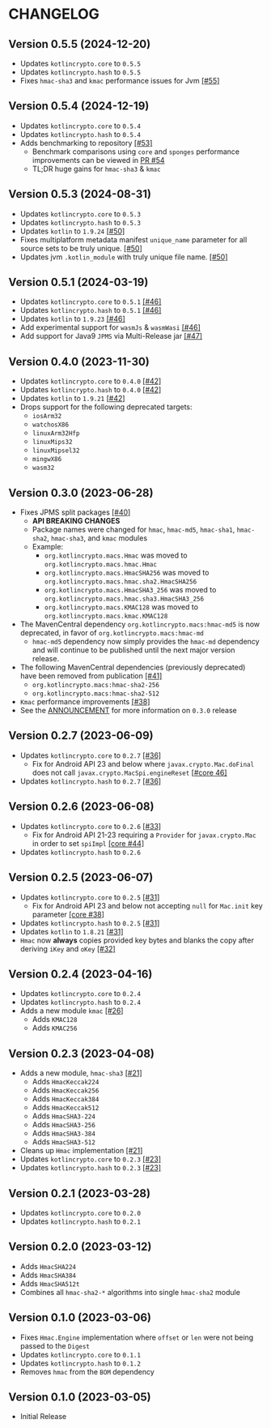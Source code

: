 # CHANGELOG

## Version 0.5.5 (2024-12-20)
 - Updates `kotlincrypto.core` to `0.5.5`
 - Updates `kotlincrypto.hash` to `0.5.5`
 - Fixes `hmac-sha3` and `kmac` performance issues for Jvm [[#55]][55]

## Version 0.5.4 (2024-12-19)
 - Updates `kotlincrypto.core` to `0.5.4`
 - Updates `kotlincrypto.hash` to `0.5.4`
 - Adds benchmarking to repository [[#53]][53]
     - Benchmark comparisons using `core` and `sponges` performance
       improvements can be viewed in [PR #54][54-comment]
     - TL;DR huge gains for `hmac-sha3` & `kmac`

## Version 0.5.3 (2024-08-31)
 - Updates `kotlincrypto.core` to `0.5.3`
 - Updates `kotlincrypto.hash` to `0.5.3`
 - Updates `kotlin` to `1.9.24` [[#50]][50]
 - Fixes multiplatform metadata manifest `unique_name` parameter for
   all source sets to be truly unique. [[#50]][50]
 - Updates jvm `.kotlin_module` with truly unique file name. [[#50]][50]

## Version 0.5.1 (2024-03-19)
 - Updates `kotlincrypto.core` to `0.5.1` [[#46]][46]
 - Updates `kotlincrypto.hash` to `0.5.1` [[#46]][46]
 - Updates `kotlin` to `1.9.23` [[#46]][46]
 - Add experimental support for `wasmJs` & `wasmWasi` [[#46]][46]
 - Add support for Java9 `JPMS` via Multi-Release jar [[#47]][47]

## Version 0.4.0 (2023-11-30)
- Updates `kotlincrypto.core` to `0.4.0` [[#42]][42]
- Updates `kotlincrypto.hash` to `0.4.0` [[#42]][42]
- Updates `kotlin` to `1.9.21` [[#42]][42]
- Drops support for the following deprecated targets:
    - `iosArm32`
    - `watchosX86`
    - `linuxArm32Hfp`
    - `linuxMips32`
    - `linuxMipsel32`
    - `mingwX86`
    - `wasm32`

## Version 0.3.0 (2023-06-28)
 - Fixes JPMS split packages [[#40]][40]
     - **API BREAKING CHANGES**
     - Package names were changed for `hmac`, `hmac-md5`, `hmac-sha1`, `hmac-sha2`, `hmac-sha3`, 
       and `kmac` modules
     - Example:
         - `org.kotlincrypto.macs.Hmac` was moved to `org.kotlincrypto.macs.hmac.Hmac`
         - `org.kotlincrypto.macs.HmacSHA256` was moved to `org.kotlincrypto.macs.hmac.sha2.HmacSHA256`
         - `org.kotlincrypto.macs.HmacSHA3_256` was moved to `org.kotlincrypto.macs.hmac.sha3.HmacSHA3_256`
         - `org.kotlincrypto.macs.KMAC128` was moved to `org.kotlincrypto.macs.kmac.KMAC128`
 - The MavenCentral dependency `org.kotlincrypto.macs:hmac-md5` is now deprecated,
   in favor of `org.kotlincrypto.macs:hmac-md`
     - `hmac-md5` dependency now simply provides the `hmac-md` dependency and
       will continue to be published until the next major version release.
 - The following MavenCentral dependencies (previously deprecated) have
   been removed from publication [[#41]][41]
     - `org.kotlincrypto.macs:hmac-sha2-256`
     - `org.kotlincrypto.macs:hmac-sha2-512`
 - `Kmac` performance improvements [[#38]][38]
 - See the [ANNOUNCEMENT][discussion-3] for more information on `0.3.0` release

## Version 0.2.7 (2023-06-09)
 - Updates `kotlincrypto.core` to `0.2.7` [[#36]][36]
     - Fix for Android API 23 and below where `javax.crypto.Mac.doFinal` does
       not call `javax.crypto.MacSpi.engineReset` [[#core 46]][core-46]
 - Updates `kotlincrypto.hash` to `0.2.7` [[#36]][36]

## Version 0.2.6 (2023-06-08)
 - Updates `kotlincrypto.core` to `0.2.6` [[#33]][33]
     - Fix for Android API 21-23 requiring a `Provider` for `javax.crypto.Mac`
       in order to set `spiImpl` [[core #44]][core-44]
 - Updates `kotlincrypto.hash` to `0.2.6`

## Version 0.2.5 (2023-06-07)
 - Updates `kotlincrypto.core` to `0.2.5` [[#31]][31]
     - Fix for Android API 23 and below not accepting `null` for `Mac.init` key
       parameter [[core #38]][core-38]
 - Updates `kotlincrypto.hash` to `0.2.5` [[#31]][31]
 - Updates `kotlin` to `1.8.21` [[#31]][31]
 - `Hmac` now **always** copies provided key bytes and blanks the copy
   after deriving `iKey` and `oKey` [[#32]][32]

## Version 0.2.4 (2023-04-16)
 - Updates `kotlincrypto.core` to `0.2.4`
 - Updates `kotlincrypto.hash` to `0.2.4`
 - Adds a new module `kmac` [[#26]][26]
     - Adds `KMAC128`
     - Adds `KMAC256`

## Version 0.2.3 (2023-04-08)
 - Adds a new module, `hmac-sha3` [[#21]][21]
     - Adds `HmacKeccak224`
     - Adds `HmacKeccak256`
     - Adds `HmacKeccak384`
     - Adds `HmacKeccak512`
     - Adds `HmacSHA3-224`
     - Adds `HmacSHA3-256`
     - Adds `HmacSHA3-384`
     - Adds `HmacSHA3-512`
 - Cleans up `Hmac` implementation [[#21]][21]
 - Updates `kotlincrypto.core` to `0.2.3` [[#23]][23]
 - Updates `kotlincrypto.hash` to `0.2.3` [[#23]][23]

## Version 0.2.1 (2023-03-28)
 - Updates `kotlincrypto.core` to `0.2.0`
 - Updates `kotlincrypto.hash` to `0.2.1`

## Version 0.2.0 (2023-03-12)
 - Adds `HmacSHA224`
 - Adds `HmacSHA384`
 - Adds `HmacSHA512t`
 - Combines all `hmac-sha2-*` algorithms into single `hmac-sha2` module

## Version 0.1.0 (2023-03-06)
 - Fixes `Hmac.Engine` implementation where `offset` or `len` 
   were not being passed to the `Digest`
 - Updates `kotlincrypto.core` to `0.1.1`
 - Updates `kotlincrypto.hash` to `0.1.2`
 - Removes `hmac` from the `BOM` dependency

## Version 0.1.0 (2023-03-05)
 - Initial Release

[discussion-3]: https://github.com/orgs/KotlinCrypto/discussions/3
[core-38]: https://github.com/KotlinCrypto/core/pull/38
[core-44]: https://github.com/KotlinCrypto/core/pull/44
[core-46]: https://github.com/KotlinCrypto/core/pull/46
[21]: https://github.com/KotlinCrypto/MACs/pull/21
[23]: https://github.com/KotlinCrypto/MACs/pull/23
[26]: https://github.com/KotlinCrypto/MACs/pull/26
[31]: https://github.com/KotlinCrypto/MACs/pull/31
[32]: https://github.com/KotlinCrypto/MACs/pull/32
[33]: https://github.com/KotlinCrypto/MACs/pull/33
[36]: https://github.com/KotlinCrypto/MACs/pull/36
[38]: https://github.com/KotlinCrypto/MACs/pull/38
[40]: https://github.com/KotlinCrypto/MACs/pull/40
[41]: https://github.com/KotlinCrypto/MACs/pull/41
[42]: https://github.com/KotlinCrypto/MACs/pull/42
[46]: https://github.com/KotlinCrypto/MACs/pull/46
[47]: https://github.com/KotlinCrypto/MACs/pull/47
[50]: https://github.com/KotlinCrypto/MACs/pull/50
[53]: https://github.com/KotlinCrypto/MACs/pull/53
[54-comment]: https://github.com/KotlinCrypto/MACs/pull/54#issuecomment-2554991551
[55]: https://github.com/KotlinCrypto/MACs/pull/55
